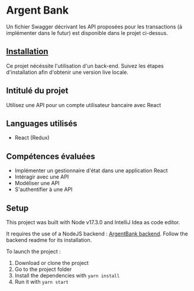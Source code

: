 # Argent Bank

Un fichier Swagger décrivant les API proposées pour les transactions (à implémenter dans le futur) est disponible dans le projet ci-dessus.

## [Installation](#Setup)

Ce projet nécéssite l'utilisation d'un back-end. 
Suivez les étapes d'installation afin d'obtenir une version live locale.

## Intitulé du projet
Utilisez une API pour un compte utilisateur bancaire avec React

## Languages utilisés 
 - React (Redux)

## Compétences évaluées
- Implémenter un gestionnaire d'état dans une application React
- Intéragir avec une API
- Modéliser une API
- S'authentifier à une API

## Setup

This project was built with Node v17.3.0 and IntelliJ Idea as code editor.

It requires the use of a NodeJS backend : [ArgentBank backend](https://github.com/Noucho/AntoninBouzy_13_07-07-2022_Backend).
Follow the backend readme for its installation.

To launch the project :

1. Download or clone the project
2. Go to the project folder
3. Install the dependencies with `yarn install`
4. Run it with `yarn start`
